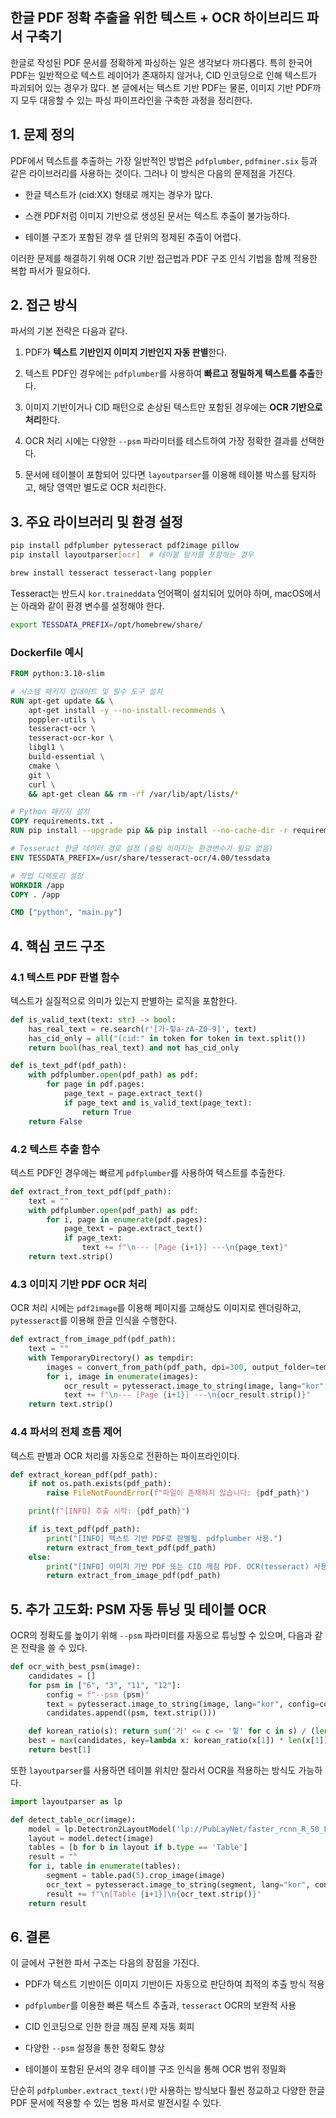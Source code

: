 ## 한글 PDF 정확 추출을 위한 텍스트 + OCR 하이브리드 파서 구축기

한글로 작성된 PDF 문서를 정확하게 파싱하는 일은 생각보다 까다롭다. 특히 한국어 PDF는 일반적으로 텍스트 레이어가 존재하지 않거나, CID 인코딩으로 인해 텍스트가 파괴되어 있는 경우가 많다. 본 글에서는 텍스트 기반 PDF는 물론, 이미지 기반 PDF까지 모두 대응할 수 있는 파싱 파이프라인을 구축한 과정을 정리한다.


## 1. 문제 정의

PDF에서 텍스트를 추출하는 가장 일반적인 방법은 `pdfplumber`, `pdfminer.six` 등과 같은 라이브러리를 사용하는 것이다. 그러나 이 방식은 다음의 문제점을 가진다.

- 한글 텍스트가 (cid:XX) 형태로 깨지는 경우가 많다.
    
- 스캔 PDF처럼 이미지 기반으로 생성된 문서는 텍스트 추출이 불가능하다.
    
- 테이블 구조가 포함된 경우 셀 단위의 정제된 추출이 어렵다.
    

이러한 문제를 해결하기 위해 OCR 기반 접근법과 PDF 구조 인식 기법을 함께 적용한 복합 파서가 필요하다.


## 2. 접근 방식

파서의 기본 전략은 다음과 같다.

1. PDF가 **텍스트 기반인지 이미지 기반인지 자동 판별**한다.
    
2. 텍스트 PDF인 경우에는 `pdfplumber`를 사용하여 **빠르고 정밀하게 텍스트를 추출**한다.
    
3. 이미지 기반이거나 CID 패턴으로 손상된 텍스트만 포함된 경우에는 **OCR 기반으로 처리**한다.
    
4. OCR 처리 시에는 다양한 `--psm` 파라미터를 테스트하여 가장 정확한 결과를 선택한다.
    
5. 문서에 테이블이 포함되어 있다면 `layoutparser`를 이용해 테이블 박스를 탐지하고, 해당 영역만 별도로 OCR 처리한다.

## 3. 주요 라이브러리 및 환경 설정

```bash
pip install pdfplumber pytesseract pdf2image pillow
pip install layoutparser[ocr]  # 테이블 탐지를 포함하는 경우

brew install tesseract tesseract-lang poppler
```

Tesseract는 반드시 `kor.traineddata` 언어팩이 설치되어 있어야 하며, macOS에서는 아래와 같이 환경 변수를 설정해야 한다.

```bash
export TESSDATA_PREFIX=/opt/homebrew/share/
```

### Dockerfile 예시
```Dockerfile
FROM python:3.10-slim

# 시스템 패키지 업데이트 및 필수 도구 설치
RUN apt-get update && \
    apt-get install -y --no-install-recommends \
    poppler-utils \
    tesseract-ocr \
    tesseract-ocr-kor \
    libgl1 \
    build-essential \
    cmake \
    git \
    curl \
    && apt-get clean && rm -rf /var/lib/apt/lists/*

# Python 패키지 설치
COPY requirements.txt .
RUN pip install --upgrade pip && pip install --no-cache-dir -r requirements.txt

# Tesseract 한글 데이터 경로 설정 (슬림 이미지는 환경변수가 필요 없음)
ENV TESSDATA_PREFIX=/usr/share/tesseract-ocr/4.00/tessdata

# 작업 디렉토리 설정
WORKDIR /app
COPY . /app

CMD ["python", "main.py"]

```

## 4. 핵심 코드 구조

### 4.1 텍스트 PDF 판별 함수

텍스트가 실질적으로 의미가 있는지 판별하는 로직을 포함한다.

```python
def is_valid_text(text: str) -> bool:
    has_real_text = re.search(r'[가-힣a-zA-Z0-9]', text)
    has_cid_only = all("(cid:" in token for token in text.split())
    return bool(has_real_text) and not has_cid_only

def is_text_pdf(pdf_path):
    with pdfplumber.open(pdf_path) as pdf:
        for page in pdf.pages:
            page_text = page.extract_text()
            if page_text and is_valid_text(page_text):
                return True
    return False
```


### 4.2 텍스트 추출 함수

텍스트 PDF인 경우에는 빠르게 `pdfplumber`를 사용하여 텍스트를 추출한다.

```python
def extract_from_text_pdf(pdf_path):
    text = ""
    with pdfplumber.open(pdf_path) as pdf:
        for i, page in enumerate(pdf.pages):
            page_text = page.extract_text()
            if page_text:
                text += f"\n--- [Page {i+1}] ---\n{page_text}"
    return text.strip()
```


### 4.3 이미지 기반 PDF OCR 처리

OCR 처리 시에는 `pdf2image`를 이용해 페이지를 고해상도 이미지로 렌더링하고, `pytesseract`를 이용해 한글 인식을 수행한다.

```python
def extract_from_image_pdf(pdf_path):
    text = ""
    with TemporaryDirectory() as tempdir:
        images = convert_from_path(pdf_path, dpi=300, output_folder=tempdir, fmt="png")
        for i, image in enumerate(images):
            ocr_result = pytesseract.image_to_string(image, lang="kor", config="--psm 6")
            text += f"\n--- [Page {i+1}] ---\n{ocr_result.strip()}"
    return text.strip()
```


### 4.4 파서의 전체 흐름 제어

텍스트 판별과 OCR 처리를 자동으로 전환하는 파이프라인이다.

```python
def extract_korean_pdf(pdf_path):
    if not os.path.exists(pdf_path):
        raise FileNotFoundError(f"파일이 존재하지 않습니다: {pdf_path}")

    print(f"[INFO] 추출 시작: {pdf_path}")

    if is_text_pdf(pdf_path):
        print("[INFO] 텍스트 기반 PDF로 판별됨. pdfplumber 사용.")
        return extract_from_text_pdf(pdf_path)
    else:
        print("[INFO] 이미지 기반 PDF 또는 CID 깨짐 PDF. OCR(tesseract) 사용.")
        return extract_from_image_pdf(pdf_path)
```


## 5. 추가 고도화: PSM 자동 튜닝 및 테이블 OCR

OCR의 정확도를 높이기 위해 `--psm` 파라미터를 자동으로 튜닝할 수 있으며, 다음과 같은 전략을 쓸 수 있다.

```python
def ocr_with_best_psm(image):
    candidates = []
    for psm in ["6", "3", "11", "12"]:
        config = f"--psm {psm}"
        text = pytesseract.image_to_string(image, lang="kor", config=config)
        candidates.append((psm, text.strip()))

    def korean_ratio(s): return sum('가' <= c <= '힣' for c in s) / (len(s) + 1e-6)
    best = max(candidates, key=lambda x: korean_ratio(x[1]) * len(x[1]))
    return best[1]
```

또한 `layoutparser`를 사용하면 테이블 위치만 잘라서 OCR을 적용하는 방식도 가능하다.

```python
import layoutparser as lp

def detect_table_ocr(image):
    model = lp.Detectron2LayoutModel('lp://PubLayNet/faster_rcnn_R_50_FPN_3x/config')
    layout = model.detect(image)
    tables = [b for b in layout if b.type == 'Table']
    result = ""
    for i, table in enumerate(tables):
        segment = table.pad(5).crop_image(image)
        ocr_text = pytesseract.image_to_string(segment, lang="kor", config="--psm 6")
        result += f"\n[Table {i+1}]\n{ocr_text.strip()}"
    return result
```


## 6. 결론

이 글에서 구현한 파서 구조는 다음의 장점을 가진다.

- PDF가 텍스트 기반이든 이미지 기반이든 자동으로 판단하여 최적의 추출 방식 적용
    
- `pdfplumber`를 이용한 빠른 텍스트 추출과, `tesseract` OCR의 보완적 사용
    
- CID 인코딩으로 인한 한글 깨짐 문제 자동 회피
    
- 다양한 `--psm` 설정을 통한 정확도 향상
    
- 테이블이 포함된 문서의 경우 테이블 구조 인식을 통해 OCR 범위 정밀화
    

단순히 `pdfplumber.extract_text()`만 사용하는 방식보다 훨씬 정교하고 다양한 한글 PDF 문서에 적용할 수 있는 범용 파서로 발전시킬 수 있다.

